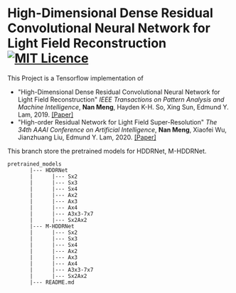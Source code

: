 # High-Dimensional Dense Residual Convolutional Neural Network for Light Field Reconstruction [![MIT Licence](https://badges.frapsoft.com/os/mit/mit.svg?v=103)](https://opensource.org/licenses/mit-license.php)
This Project is a Tensorflow implementation of 
* "High-Dimensional Dense Residual Convolutional Neural Network for Light Field Reconstruction" *IEEE Transactions on Pattern Analysis and Machine Intelligence*, **Nan Meng**, Hayden K-H. So, Xing Sun, Edmund Y. Lam, 2019. [[Paper]](https://arxiv.org/pdf/1910.01426.pdf)
* "High-order Residual Network for Light Field Super-Resolution" *The 34th AAAI Conference on Artificial Intelligence*, **Nan Meng**, Xiaofei Wu, Jianzhuang Liu, Edmund Y. Lam, 2020. [[Paper]](https://arxiv.org/pdf/2003.13094.pdf)

This branch store the pretrained models for HDDRNet, M-HDDRNet. 

```
pretrained_models
       |--- HDDRNet
       |      |--- Sx2
       |      |--- Sx3
       |      |--- Sx4
       |      |--- Ax2
       |      |--- Ax3
       |      |--- Ax4
       |      |--- A3x3-7x7
       |      |--- Sx2Ax2
       |--- M-HDDRNet
       |      |--- Sx2
       |      |--- Sx3
       |      |--- Sx4
       |      |--- Ax2
       |      |--- Ax3
       |      |--- Ax4
       |      |--- A3x3-7x7
       |      |--- Sx2Ax2
       |--- README.md
```
